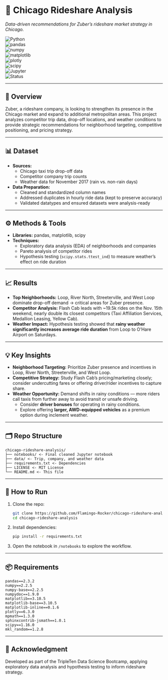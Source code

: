 # 🚕 Chicago Rideshare Analysis  
*Data-driven recommendations for Zuber’s rideshare market strategy in Chicago.*  

![Python](https://img.shields.io/badge/Python-3.10-blue?logo=python)  
![pandas](https://img.shields.io/badge/pandas-EDA-green?logo=pandas)  
![numpy](https://img.shields.io/badge/numpy-Numerical-blue?logo=numpy)  
![matplotlib](https://img.shields.io/badge/matplotlib-Visualization-orange)  
![plotly](https://img.shields.io/badge/plotly-Graphing-blue?logo=plotly)  
![scipy](https://img.shields.io/badge/scipy-Stats-lightblue?logo=scipy)  
![Jupyter](https://img.shields.io/badge/Jupyter-Notebook-orange?logo=jupyter)  
![Status](https://img.shields.io/badge/Status-Completed-brightgreen)  

---

## 📌 Overview  
Zuber, a rideshare company, is looking to strengthen its presence in the Chicago market and expand to additional metropolitan areas. This project analyzes competitor trip data, drop-off locations, and weather conditions to provide strategic recommendations for neighborhood targeting, competitive positioning, and pricing strategy.  

---

## 📊 Dataset  
- **Sources:**  
  - Chicago taxi trip drop-off data  
  - Competitor company trip counts  
  - Weather data for November 2017 (rain vs. non-rain days)  
- **Data Preparation:**  
  - Cleaned and standardized column names  
  - Addressed duplicates in hourly ride data (kept to preserve accuracy)  
  - Validated datatypes and ensured datasets were analysis-ready  

---

## ⚙️ Methods & Tools  
- **Libraries:** pandas, matplotlib, scipy  
- **Techniques:**  
  - Exploratory data analysis (EDA) of neighborhoods and companies  
  - Pareto analysis of competitor rides  
  - Hypothesis testing (`scipy.stats.ttest_ind`) to measure weather’s effect on ride duration  

---

## 📈 Results  
- **Top Neighborhoods:** Loop, River North, Streeterville, and West Loop dominate drop-off demand → critical areas for Zuber presence.  
- **Competitor Analysis:** Flash Cab leads with ~19.5k rides on the Nov. 15th weekend, nearly double its closest competitors (Taxi Affiliation Services, Medallion Leasing, Yellow Cab).  
- **Weather Impact:** Hypothesis testing showed that **rainy weather significantly increases average ride duration** from Loop to O’Hare Airport on Saturdays.  

---

## 💡 Key Insights  
- **Neighborhood Targeting:** Prioritize Zuber presence and incentives in Loop, River North, Streeterville, and West Loop.  
- **Competitive Strategy:** Study Flash Cab’s pricing/marketing closely; consider undercutting fares or offering driver/rider incentives to capture share.  
- **Weather Opportunity:** Demand shifts in rainy conditions — more riders call taxis from further away to avoid transit or unsafe driving.  
  - Consider **driver bonuses** for operating in rainy conditions.  
  - Explore offering **larger, AWD-equipped vehicles** as a premium option during inclement weather.  

---

## 🗂 Repo Structure  
```
chicago-rideshare-analysis/
├── notebooks/ <- Final cleaned Jupyter notebook
├── data/ <- Trip, company, and weather data
├── requirements.txt <- Dependencies
├── LICENSE <- MIT License
└── README.md <- This file
```

---

## 🚀 How to Run  
1. Clone the repo:  
   ```bash
   git clone https://github.com/Flamingo-Rocker/chicago-rideshare-analysis.git
   cd chicago-rideshare-analysis
2. Install dependencies:
    ```bash
    pip install -r requirements.txt
3. Open the notebook in `/notebooks` to explore the workflow.

---

## 📦 Requirements
```
pandas==2.3.2
numpy==2.2.5
numpy-base==2.2.5            
numpydoc==1.9.0            
matplotlib==3.10.5           
matplotlib-base==3.10.5           
matplotlib-inline==0.1.6        
plotly==6.3.0           
mpmath==1.3.0            
sphinxcontrib-jsmath==1.0.1            
scipy==1.16.0           
mkl_random==1.2.8
```

---

## 🙏 Acknowledgment
Developed as part of the TripleTen Data Science Bootcamp, applying exploratory data analysis and hypothesis testing to inform rideshare strategy.